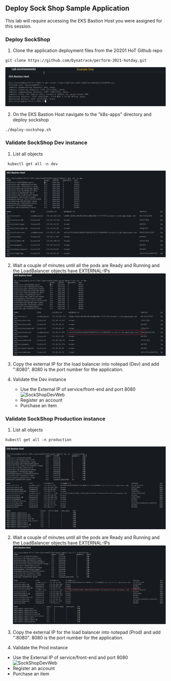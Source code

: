 ## Deploy Sock Shop Sample Application

This lab will require accessing the EKS Bastion Host you were assigned for this session.

### Deploy SockShop
1.  Clone the application deployment files from the 20201 HoT Github repo
  ```
  git clone https://github.com/Dynatrace/perform-2021-hotday.git
  ```
 ![GitSockShop](/Dynatrace%20for%20Cloud%20Operators%20(K8s)/assets/images/lab4-downloadsockshop.png)
 
2.  On the EKS Bastion Host navigate to the "k8s-apps" directory and deploy sockshop
  ```
  ./deploy-sockshop.sh
  ```

### Validate SockShop Dev instance
1. List all objects
  ```
   kubectl get all -n dev
  ```

  ![SockShopDevRunning](/Dynatrace%20for%20Cloud%20Operators%20(K8s)/assets/images/lab4-devrunning1.png)

2. Wait a couple of minutes until all the pods are Ready and Running and the LoadBalancer objects have EXTERNAL-IPs
  ![SockShopDevRunning](/Dynatrace%20for%20Cloud%20Operators%20(K8s)/assets/images/lab4-devrunning2.png)  
  
3. Copy the external IP for the load balancer into notepad (Dev) and add ":8080". 8080 is the port number for the application.

4. Validate the Dev instance
   - Use the External IP of service/front-end and port 8080  
   ![SockShopDevWeb](/Dynatrace%20for%20Cloud%20Operators%20(K8s)/assets/images/lab4-sockshopui.png)  
   - Register an account
   - Purchase an item

### Validate SockShop Production instance
1. List all objects
  ```
  kubectl get all -n production
  ```
  
 ![SockShopDevRunning](/Dynatrace%20for%20Cloud%20Operators%20(K8s)/assets/images/lab4-prodrunning1.png)

2. Wait a couple of minutes until all the pods are Ready and Running and the LoadBalancer objects have EXTERNAL-IPs
 ![SockShopDevRunning](/Dynatrace%20for%20Cloud%20Operators%20(K8s)/assets/images/lab4-prodrunning2.png)  

3. Copy the external IP for the load balancer into notepad (Prod) and add ":8080". 8080 is the port number for the application.

4. Validate the Prod instance
  - Use the External IP of service/front-end and port 8080  
  ![SockShopDevWeb](/Dynatrace%20for%20Cloud%20Operators%20(K8s)/assets/images/lab4-sockshopuiprod.png)  
  - Register an account
  - Purchase an item
